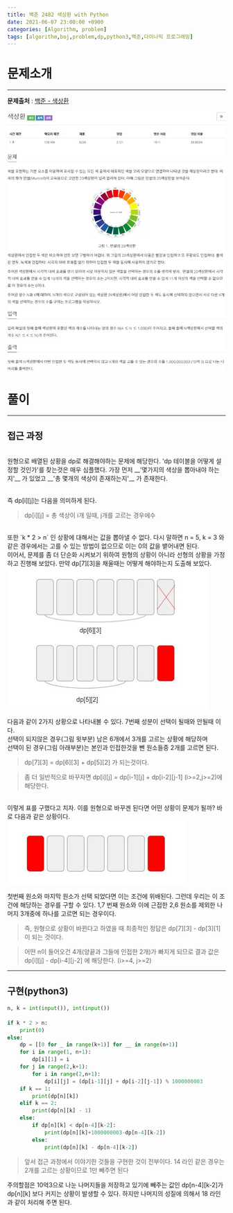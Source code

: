 ```yaml
---
title: 백준 2482 색상환 with Python
date: 2021-06-07 23:00:00 +0900
categories: [Algorithm, problem]
tags: [algorithm,boj,problem,dp,python3,백준,다이나믹 프로그래밍]
---
```


# 문제소개
---
__문제출처__ : [백준 - 색상환](https://www.acmicpc.net/problem/2482)

<img src="/assets/img/problems/boj2482.JPG">

# 풀이
---
## 접근 과정
<br>
원형으로 배열된 상황을 dp로 해결해야하는 문제에 해당한다. 'dp 테이블을 어떻게 설정할 것인가'를 찾는것은 매우 심플했다. 가장 먼저 __'몇가지의 색상을 뽑아내야 하는지'__ 가 있었고 __'총 몇개의 색상이 존재하는지'__ 가 존재한다.

<br>즉 dp[i][j]는 다음을 의미하게 된다.
> dp[i][j] = 총 색상이 i개 일때, j개를 고르는 경우에수 

<br>
또한 `k * 2 > n` 인 상황에 대해서는 값을 뽑아낼 수 없다. 다시 말하면 n = 5, k = 3 와같은 경우에서는 고를 수 있는 방법이 없으므로 이는 0의 값을 뱉어내면 된다.

<br>
이어서, 문제를 좀 더 단순화 시켜보기 위하여 원형의 상황이 아니라 선형의 상황을 가정하고 진행해 보았다. 만약 dp[7][3]을 채울때는 어떻게 해야하는지 도출해 보았다.

<img src="/assets/img/problems/boj2482-2.JPG">

다음과 같이 2가지 상황으로 나타내볼 수 있다. 7번째 성분이 선택이 될때와 안될때 이다.
<br>
선택이 되지않은 경우(그림 윗부분) 남은 6개에서 3개를 고르는 상황에 해당하며
<br>
선택이 된 경우(그림 아래부분)는 본인과 인접한것을 뺀 원소들중 2개를 고르면 된다.

> dp[7][3] = dp[6][3] + dp[5][2] 가 되는것이다.

> 좀 더 일반적으로 바꾸자면 dp[i][j] = dp[i-1][j] + dp[i-2][j-1] (i>=2,j>=2)에 해당한다.

<br>
이렇게 표를 구했다고 치자. 이를 원형으로 바꾸겐 된다면 어떤 상황이 문제가 될까? 바로 다음과 같은 상황이다.

<img src="/assets/img/problems/boj2482-3.JPG">

첫번째 원소와 마지막 원소가 선택 되었다면 이는 조건에 위배된다. 그런데 우리는 이 조건에 해당하는 경우를 구할 수 있다. 1,7 번째 원소와 이에 근접한 2,6 원소를 제외한 나머지 3개중에 하나를 고르면 되는 경우이다.

> 즉, 원형으로 상황이 바뀐다고 하였을 때 최종적인 정답은 dp[7][3] - dp[3][1]이 되는 것이다.

> 어떤 n이 들어오건 4개(양끝과 그들에 인접한 2개)가 빠지게 되므로 결과 값은 dp[i][j] - dp[i-4][j-2] 에 해당한다. (i>=4, j>=2)

---
## 구현(python3)
```python
n, k = int(input()), int(input())

if k * 2 > n:
    print(0)
else:
    dp = [[0 for _ in range(k+1)] for __ in range(n+1)]
    for i in range(1, n+1):
        dp[i][1] = i
    for j in range(2,k+1):
        for i in range(2,n+1):
            dp[i][j] = (dp[i-1][j] + dp[i-2][j-1]) % 1000000003
    if k == 1:
        print(dp[n][k])
    elif k == 2:
        print(dp[n][k] - 1)
    else:
        if dp[n][k] < dp[n-4][k-2]:
            print(dp[n][k]+1000000003-dp[n-4][k-2])
        else:
            print(dp[n][k] - dp[n-4][k-2])
```
> 앞서 접근 과정에서 이야기한 것들을 구현한 것이 전부이다. 14 라인 같은 경우는 2개를 고르는 상황이므로 1만 빼주면 된다

주의할점은 10억3으로 나눈 나머지들을 저장하고 있기에 빼주는 값인 dp[n-4][k-2]가 dp[n][k] 보다 커지는 상황이 발생할 수 있다. 하지만 나머지의 성질에 의해서 18 라인과 같이 처리해 주면 된다.

